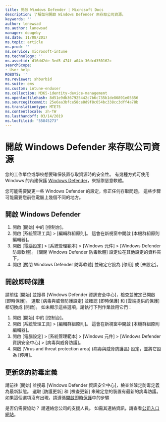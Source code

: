 ```yaml
---
title: 開啟 Windows Defender | Microsoft Docs
description: 了解如何開啟 Windows Defender 來存取公司資源。
keywords: ''
author: lenewsad
ms.author: lanewsad
manager: dougeby
ms.date: 11/08/2017
ms.topic: article
ms.prod: ''
ms.service: microsoft-intune
ms.technology: ''
ms.assetid: d16dd2de-3ed5-474f-a04b-36dcd350162c
searchScope:
- User help
ROBOTS: ''
ms.reviewer: shburbid
ms.suite: ems
ms.custom: intune-enduser
ms.collection: M365-identity-device-management
ms.openlocfilehash: 8d51e9db367925442c7b6c735b1de86891e05856
ms.sourcegitcommit: 25e6aa3bfce58ce8d9f8c054bc338cc3dff4a78b
ms.translationtype: MTE75
ms.contentlocale: zh-TW
ms.lasthandoff: 03/14/2019
ms.locfileid: "55845273"
---
```

# <a name="turn-on-windows-defender-to-access-company-resources"></a>開啟 Windows Defender 來存取公司資源

您的工作單位或學校想要確保裝置存取資源時的安全性。 有幾種方式可使用 Windows 的內建保護 [Windows Defender](https://www.microsoft.com/safety/pc-security/windows-defender.aspx)，來抵禦惡意軟體。

您可能需要變更一些 Windows Defender 的設定，修正任何存取問題。 這些步驟可能需要您前往電腦上幾個不同的地方。

## <a name="turn-on-windows-defender"></a>開啟 Windows Defender

1. 開啟 [開始] 中的 [控制台]。
2. 開啟 [系統管理工具] > [編輯群組原則]。 這會在新視窗中開啟 [本機群組原則編輯器]。
3. 開啟 [電腦設定] > [系統管理範本] > [Windows 元件] > [Windows Defender 防毒軟體]。 [關閉 Windows Defender 防毒軟體] 設定位在其他設定的資料夾下。 
4. 開啟 [關閉 Windows Defender 防毒軟體] 並確定它設為 [停用] 或 [未設定]。

## <a name="turn-on-real-time-protection"></a>開啟即時保護

請前往 [開始] 並搜尋 [Windows Defender 資訊安全中心]，檢查並確定已開啟 [即時保護]。 選取 [病毒與威脅防護設定] 並確認 [即時保護] 和 [雲端提供的保護] 都切換成 [開啟]。 如未顯示這些選項，請執行下列作業啟用它們：

1. 開啟 [開始] 中的 [控制台]。
2. 開啟 [系統管理工具] > [編輯群組原則]。 這會在新視窗中開啟 [本機群組原則編輯器]。
3. 開啟 [電腦設定] > [系統管理範本] > [Windows 元件] >  [Windows Defender 資訊安全中心] > [病毒與威脅防護]。
4. 開啟 [Virus and threat protection area] (病毒與威脅防護區) 設定，並將它設為 [停用]。

## <a name="update-your-antivirus-definitions"></a>更新您的防毒定義

請前往 [開始] 並搜尋 [Windows Defender 資訊安全中心]，檢查並確定防毒定義為最新狀態。 選取 [防護更新] 和 [檢查更新] 來確定您的裝置有最新的病毒防護。 如果這個選項沒有出現，請遵循[開啟即時保護](turn-on-defender-windows.md#turn-on-real-time-protection)中的步驟

是否仍需要協助？ 請連絡您公司的支援人員。 如需其連絡資訊，請查看[公司入口網站](https://go.microsoft.com/fwlink/?linkid=2010980)。
